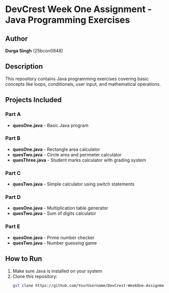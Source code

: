 # DevCrest Week One Assignment - Java Programming Exercises

## Author
**Durga Singh** (25bcon0848)

## Description
This repository contains Java programming exercises covering basic concepts like loops, conditionals, user input, and mathematical operations.

## Projects Included

### Part A
- **quesOne.java** - Basic Java program

### Part B  
- **quesOne.java** - Rectangle area calculator
- **quesTwo.java** - Circle area and perimeter calculator
- **quesThree.java** - Student marks calculator with grading system

### Part C
- **quesTwo.java** - Simple calculator using switch statements

### Part D
- **quesOne.java** - Multiplication table generator
- **quesTwo.java** - Sum of digits calculator

### Part E
- **quesOne.java** - Prime number checker
- **quesTwo.java** - Number guessing game

## How to Run

1. Make sure Java is installed on your system
2. Clone this repository:
   ```bash
   git clone https://github.com/YourUsername/DevCrest-WeekOne-Assignment.git
